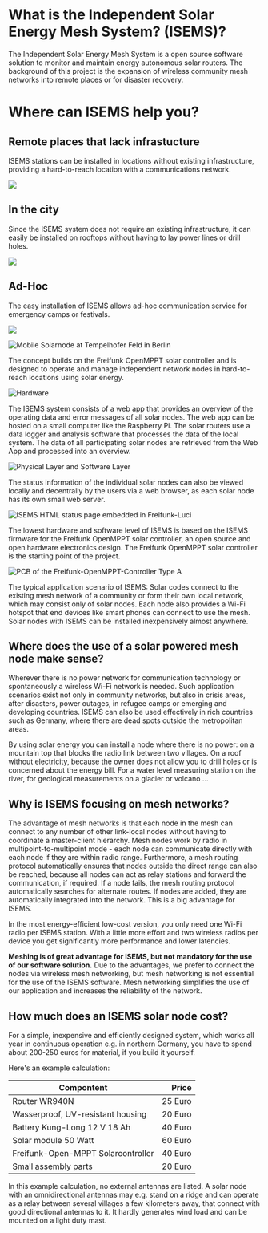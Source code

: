 ---
---

# What is the Independent Solar Energy Mesh System? (ISEMS)?

The Independent Solar Energy Mesh System is a open source software solution to monitor and maintain energy autonomous solar routers. The background of this project is the expansion of wireless community mesh networks into remote places or for disaster recovery.

# Where can ISEMS help you?

<div class="example">
    <div class='copy'>
        <h2>Remote places that lack infrastucture</h2>
        <p> ISEMS stations can be installed in locations without existing infrastructure, providing a hard-to-reach location with a communications network.
        </p>
    </div>
    <img src="/images/villages.svg">
</div>

<div class="example">
    <div class='copy'>
        <h2>In the city</h2>
        <p> Since the ISEMS system does not require an existing infrastructure, it can easily be installed on rooftops without having to lay power lines or drill holes. <p>
    </div>
    <img src="/images/cities.svg">
</div>

<div class="example">
    <div class='copy'>
        <h2>Ad-Hoc</h2>
        <p>
            The easy installation of ISEMS allows ad-hoc communication service for emergency camps or festivals.
        </p>
    </div>
    <img src="/images/festivals.svg">
</div>


![Mobile Solarnode at Tempelhofer Feld in Berlin](/images/freifunk-mast-thf-klein.jpg)

The concept builds on the Freifunk OpenMPPT solar controller and is designed to operate and manage independent network nodes in hard-to-reach locations using solar energy.

![Hardware](/images/Blockschaltbild-Foto-klein.png)

The ISEMS system consists of a web app that provides an overview of the operating data and error messages of all solar nodes. The web app can be hosted on a small computer like the Raspberry Pi. The solar routers use a data logger and analysis software that processes the data of the local system. The data of all participating solar nodes are retrieved from the Web App and processed into an overview.

![Physical Layer and Software Layer](/images/ISEMS-data-flow.svg)


The status information of the individual solar nodes can also be viewed locally and decentrally by the users via a web browser, as each solar node has its own small web server.

![ISEMS HTML status page embedded in Freifunk-Luci](/images/ISEMS-Router-Status-HTML-Embedded-in-LUCI.png)

The lowest hardware and software level of ISEMS is based on the ISEMS firmware for the Freifunk OpenMPPT solar controller, an open source and open hardware electronics design. The Freifunk OpenMPPT solar controller is the starting point of the project.

![PCB of the Freifunk-OpenMPPT-Controller Type A](/images/freifunk-mppt-innen.jpg)

The typical application scenario of ISEMS: Solar codes connect to the existing mesh network of a community or form their own local network, which may consist only of solar nodes. Each node also provides a Wi-Fi hotspot that end devices like smart phones can connect to use the mesh. Solar nodes with ISEMS can be installed inexpensively almost anywhere.

## Where does the use of a solar powered mesh node make sense?

Wherever there is no power network for communication technology or spontaneously a wireless Wi-Fi network is needed. Such application scenarios exist not only in community networks, but also in crisis areas, after disasters, power outages, in refugee camps or emerging and developing countries. ISEMS can also be used effectively in rich countries such as Germany, where there are dead spots outside the metropolitan areas.

By using solar energy you can install a node where there is no power: on a mountain top that blocks the radio link between two villages. On a roof without electricity, because the owner does not allow you to drill holes or is concerned about the energy bill. For a water level measuring station on the river, for geological measurements on a glacier or volcano ...


## Why is ISEMS focusing on mesh networks?

The advantage of mesh networks is that each node in the mesh can connect to any number of other link-local nodes without having to coordinate a master-client hierarchy. Mesh nodes work by radio in multipoint-to-multipoint mode - each node can communicate directly with each node if they are within radio range. Furthermore, a mesh routing protocol automatically ensures that nodes outside the direct range can also be reached, because all nodes can act as relay stations and forward the communication, if required. If a node fails, the mesh routing protocol automatically searches for alternate routes. If nodes are added, they are automatically integrated into the network. This is a big advantage for ISEMS.

In the most energy-efficient low-cost version, you only need one Wi-Fi radio per ISEMS station. With a little more effort and two wireless radios per device you get significantly more performance and lower latencies.


**Meshing is of great advantage for ISEMS, but not mandatory for the use of our software solution.** Due to the advantages, we prefer to connect the nodes via wireless mesh networking, but mesh networking is not essential for the use of the ISEMS software. Mesh networking simplifies the use of our application and increases the reliability of the network.

## How much does an ISEMS solar node cost?

For a simple, inexpensive and efficiently designed system, which  works all year in continuous operation e.g. in northern Germany, you have to spend about 200-250 euros for material, if you build it yourself.

Here's an example calculation:


| Compontent                                          |  Price  |
|-----------------------------------------------------|--------:|
| Router WR940N                                       | 25 Euro |
| Wasserproof, UV-resistant housing                   | 20 Euro |
| Battery Kung-Long 12 V 18 Ah                        | 40 Euro |
| Solar module 50 Watt                                | 60 Euro |
| Freifunk-Open-MPPT Solarcontroller                  | 40 Euro |
| Small assembly parts                                | 20 Euro |


In this example calculation, no external antennas are listed. A solar node with an omnidirectional antennas may e.g. stand on a ridge and can operate as a relay between several villages a few kilometers away, that connect with good directional antennas to it. It hardly generates wind load and can be mounted on a light duty mast.
